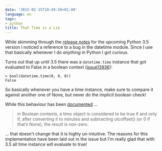 ```yaml
---
date: '2015-02-15T10:49:50+01:00'
language: en
tags:
- python
title: That Time is a Lie
---
```



While skimming through the [release notes][1] for the upcoming Python 3.5
version I noticed a reference to a bug in the datetime module. Since I use that
basically whenever I do *anything* in Python I got curious.

Turns out that up until 3.5 there was a `datetime.time` instance that got
evaluated to False in a boolean context ([issue13936][2]):

```
> bool(datetime.time(0, 0, 0))
False
```

So basically whenever you have a time instance, make sure to compare it against
another one of None, but never do the implicit boolean check!

While this behaviour has been [documented][3] ...

> in Boolean contexts, a time object is considered to be true if and only if,
> after converting it to minutes and subtracting utcoffset() (or 0 if that’s
> None), the result is non-zero.

... that doesn't change that it is highly un-intuitive. The reasons for this
implementation have been laid out in the issue but I'm really glad that with 3.5
all time instance will evaluate to true!

[1]: https://docs.python.org/dev/whatsnew/3.5.html

[2]: https://bugs.python.org/issue13936

[3]: https://docs.python.org/2/library/datetime.html#datetime-time
